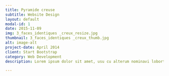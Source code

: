 ```yaml
---
title: Pyramide creuse
subtitle: Website Design
layout: default
modal-id: 1
date: 2015-11-09
img: 3_faces_identiques _creux_resize.jpg
thumbnail: 3_faces_identiques _creux_thumb.jpg
alt: image-alt
project-date: April 2014
client: Start Bootstrap
category: Web Development
description: Lorem ipsum dolor sit amet, usu cu alterum nominavi lobortis. At duo novum diceret. Tantas apeirian vix et, usu sanctus postulant inciderint ut, populo diceret necessitatibus in vim. Cu eum dicam feugiat noluisse.

---
```

